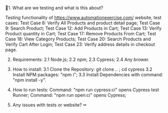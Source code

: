 📄1. What are we testing and what is this about?

Testing functionality of https://www.automationexercise.com/ website, test cases:
  Test Case 8: Verify All Products and product detail page;
  Test Case 9: Search Product;
  Test Case 12: Add Products in Cart;
  Test Case 13: Verify Product quantity in Cart;
  Test Case 17: Remove Products From Cart;
  Test Case 18: View Category Products;
  Test Case 20: Search Products and Verify Cart After Login;
  Test Case 23: Verify address details in checkout page.

2. Requirements:
 2.1 Node.js;
 2.2 npm;
 2.3 Cypress;
 2.4 Any brower.

3. How to install:
 3.1 Clone the Repository:
     git clone .. ;
     cd cypress
 3.2 Install NPM packages: "npm i";
 3.3 Install Dependencies with command: "npm install -y".

4. How to run tests:
  Command: "npm run cypress:ci" opens Cypress test Runner;
  Command: "npm run open:ci" opens Cypress;


5. Any issues with tests or website?
   ➖
